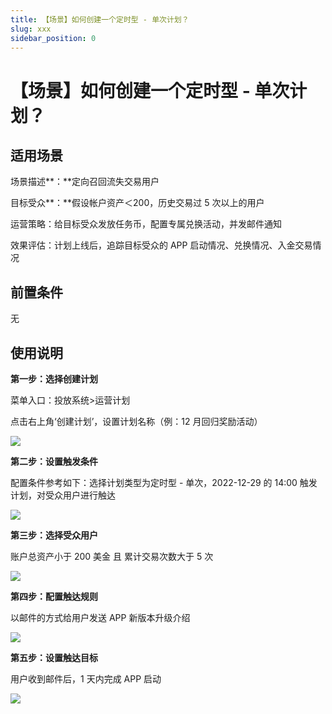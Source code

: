 ```yaml
---
title: 【场景】如何创建一个定时型 - 单次计划？
slug: xxx
sidebar_position: 0
---
```



# 【场景】如何创建一个定时型 - 单次计划？

## 适用场景

场景描述**：**定向召回流失交易用户

目标受众**：**假设帐户资产＜200，历史交易过 5 次以上的用户

运营策略：给目标受众发放任务币，配置专属兑换活动，并发邮件通知

效果评估：计划上线后，追踪目标受众的 APP 启动情况、兑换情况、入金交易情况

## 前置条件

无

## 使用说明

**第一步：选择创建计划**

菜单入口：投放系统&gt;运营计划

点击右上角‘创建计划’，设置计划名称（例：12 月回归奖励活动）

<img src="/assets/UUeCbtUJ3o7zK1xZrGocGcOingc.png" src-width="3174" src-height="1576" align="center"/>

**第二步：设置触发条件**

配置条件参考如下：选择计划类型为定时型 - 单次，2022-12-29 的 14:00 触发计划，对受众用户进行触达

<img src="/assets/WDGwbkbwSobL7AxN7GscykuznZe.png" src-width="2534" src-height="964" align="center"/>

**第三步：选择受众用户**

账户总资产小于 200 美金 且 累计交易次数大于 5 次

<img src="/assets/EKvlbkv9Ao47BPxmJQ8cNoC4nMd.png" src-width="2830" src-height="1576" align="center"/>

**第四步：配置触达规则**

以邮件的方式给用户发送 APP 新版本升级介绍

<img src="/assets/Ueb2bbJCzolaPAxCzDccDqbundd.png" src-width="2218" src-height="1220" align="center"/>

**第五步：设置触达目标**

用户收到邮件后，1 天内完成 APP 启动

<img src="/assets/XQCiblZsdojZ4sxatlDcE0nZnqi.png" src-width="2158" src-height="1060" align="center"/>

